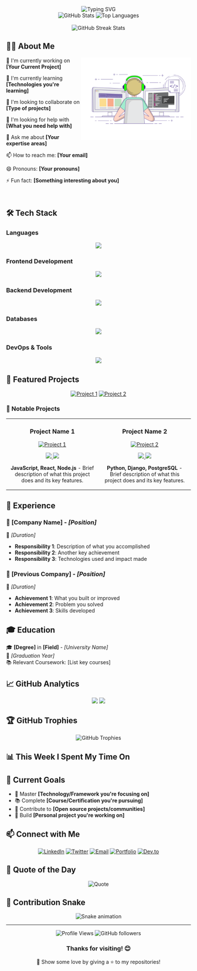 
<!DOCTYPE html>
<html lang="en">
<head>
    <meta charset="UTF-8">
    <meta name="viewport" content="width=device-width, initial-scale=1.0">
    
</head>
<body>

<div align="center">
    <img src="https://readme-typing-svg.demolab.com?font=Fira+Code&size=32&duration=2800&pause=2000&color=A855F7&center=true&vCenter=true&width=940&lines=Hey+there%2C+I'm+Prasenjeet!+%F0%9F%91%8B;Full+Stack+Developer+%F0%9F%92%BB;Always+learning%2C+always+coding+%F0%9F%9A%80" alt="Typing SVG" />
</div>

<div align="center">
    <img src="https://github-readme-stats.vercel.app/api?username=prasenjeet066&show_icons=true&theme=transparent&hide_border=true&count_private=true" alt="GitHub Stats" height="150"/>
    <img src="https://github-readme-stats.vercel.app/api/top-langs/?username=prasenjeet066&layout=compact&theme=transparent&hide_border=true" alt="Top Languages" height="150"/>
</div>

<br/>

<div align="center">
    <img src="https://github-readme-streak-stats.herokuapp.com/?user=prasenjeet066&theme=transparent&hide_border=true" alt="GitHub Streak Stats" />
</div>

## 👨‍💻 About Me

<img align="right" alt="Coding" width="300" src="https://raw.githubusercontent.com/devSouvik/devSouvik/master/gif3.gif">

🔭 I'm currently working on **[Your Current Project]**

🌱 I'm currently learning **[Technologies you're learning]**

👯 I'm looking to collaborate on **[Type of projects]**

🤔 I'm looking for help with **[What you need help with]**

💬 Ask me about **[Your expertise areas]**

📫 How to reach me: **[Your email]**

😄 Pronouns: **[Your pronouns]**

⚡ Fun fact: **[Something interesting about you]**

<br/>

## 🛠️ Tech Stack

### Languages
<div align="center">
    <img src="https://skillicons.dev/icons?i=js,ts,python,java,cpp,c,html,css" />
</div>

### Frontend Development
<div align="center">
    <img src="https://skillicons.dev/icons?i=react,nextjs,vue,angular,tailwind,bootstrap,sass" />
</div>

### Backend Development
<div align="center">
    <img src="https://skillicons.dev/icons?i=nodejs,express,django,flask,spring,dotnet" />
</div>

### Databases
<div align="center">
    <img src="https://skillicons.dev/icons?i=mongodb,mysql,postgresql,redis,firebase" />
</div>

### DevOps & Tools
<div align="center">
    <img src="https://skillicons.dev/icons?i=docker,kubernetes,aws,gcp,jenkins,git,github,vscode,figma" />
</div>

## 🚀 Featured Projects

<div align="center">

[![Project 1](https://github-readme-stats.vercel.app/api/pin/?username=prasenjeet066&repo=project1&theme=transparent&hide_border=true)](https://github.com/prasenjeet066/project1)
[![Project 2](https://github-readme-stats.vercel.app/api/pin/?username=prasenjeet066&repo=project2&theme=transparent&hide_border=true)](https://github.com/prasenjeet066/project2)

</div>

### 🌟 Notable Projects

<table>
<tr>
<td width="50%">
<h3 align="center">Project Name 1</h3>
<div align="center">
<a href="https://github.com/prasenjeet066/project1" target="_blank"><img src="https://via.placeholder.com/400x200?text=Project+Screenshot" width="400" alt="Project 1"/></a>
<p>
<a href="https://github.com/prasenjeet066/project1" target="_blank">
<img src="https://img.shields.io/badge/Code-ff9?style=for-the-badge&logo=github&logoColor=black">
</a>
<a href="https://your-live-demo-link.com" target="_blank">
<img src="https://img.shields.io/badge/Live-brightgreen?style=for-the-badge&color=green">
</a>
</p>
<p><strong>JavaScript, React, Node.js</strong> - Brief description of what this project does and its key features.</p>
</div>
</td>
<td width="50%">
<h3 align="center">Project Name 2</h3>
<div align="center">
<a href="https://github.com/prasenjeet066/project2" target="_blank"><img src="https://via.placeholder.com/400x200?text=Project+Screenshot" width="400" alt="Project 2"/></a>
<p>
<a href="https://github.com/prasenjeet066/project2" target="_blank">
<img src="https://img.shields.io/badge/Code-ff9?style=for-the-badge&logo=github&logoColor=black">
</a>
<a href="https://your-live-demo-link.com" target="_blank">
<img src="https://img.shields.io/badge/Live-brightgreen?style=for-the-badge&color=green">
</a>
</p>
<p><strong>Python, Django, PostgreSQL</strong> - Brief description of what this project does and its key features.</p>
</div>
</td>
</tr>
</table>

## 💼 Experience

### 🏢 **[Company Name]** - *[Position]*
📅 *[Duration]*
- **Responsibility 1**: Description of what you accomplished
- **Responsibility 2**: Another key achievement
- **Responsibility 3**: Technologies used and impact made

### 🏢 **[Previous Company]** - *[Position]*
📅 *[Duration]*
- **Achievement 1**: What you built or improved
- **Achievement 2**: Problem you solved
- **Achievement 3**: Skills developed

## 🎓 Education

🎓 **[Degree]** in **[Field]** - *[University Name]*  
📅 *[Graduation Year]*  
📚 Relevant Coursework: [List key courses]

## 📈 GitHub Analytics

<div align="center">
    <img height="180em" src="https://github-readme-stats.vercel.app/api/wakatime?username=prasenjeet066&theme=radical&hide_border=true&layout=compact"/>
    <img height="180em" src="https://github-profile-summary-cards.vercel.app/api/cards/profile-details?username=prasenjeet066&theme=radical"/>
</div>

## 🏆 GitHub Trophies
<div align="center">
    <img src="https://github-profile-trophy.vercel.app/?username=prasenjeet066&theme=radical&no-frame=true&no-bg=true&margin-w=4" alt="GitHub Trophies"/>
</div>

## 📊 This Week I Spent My Time On
<!--START_SECTION:waka-->
<!--END_SECTION:waka-->

## 🎯 Current Goals
- 🚀 Master **[Technology/Framework you're focusing on]**
- 📚 Complete **[Course/Certification you're pursuing]**
- 💼 Contribute to **[Open source projects/communities]**
- 🌟 Build **[Personal project you're working on]**

## 📫 Connect with Me

<div align="center">

[![LinkedIn](https://img.shields.io/badge/LinkedIn-0077B5?style=for-the-badge&logo=linkedin&logoColor=white)](https://linkedin.com/in/your-linkedin)
[![Twitter](https://img.shields.io/badge/Twitter-1DA1F2?style=for-the-badge&logo=twitter&logoColor=white)](https://twitter.com/your-twitter)
[![Email](https://img.shields.io/badge/Email-D14836?style=for-the-badge&logo=gmail&logoColor=white)](mailto:your-email@gmail.com)
[![Portfolio](https://img.shields.io/badge/Portfolio-FF5722?style=for-the-badge&logo=todoist&logoColor=white)](https://your-portfolio.com)
[![Dev.to](https://img.shields.io/badge/Dev.to-0A0A0A?style=for-the-badge&logo=devdotto&logoColor=white)](https://dev.to/your-username)

</div>

## 💭 Quote of the Day
<div align="center">
    <img src="https://quotes-github-readme.vercel.app/api?type=horizontal&theme=radical" alt="Quote"/>
</div>

## 🐍 Contribution Snake
<div align="center">
    <img src="https://raw.githubusercontent.com/prasenjeet066/prasenjeet066/output/github-contribution-grid-snake.svg" alt="Snake animation" />
</div>

---

<div align="center">
    <img src="https://komarev.com/ghpvc/?username=prasenjeet066&label=Profile%20views&color=0e75b6&style=flat" alt="Profile Views" />
    <img src="https://img.shields.io/github/followers/prasenjeet066?label=Followers&style=social" alt="GitHub followers" />
</div>

<div align="center">
    <h3>Thanks for visiting! 😊</h3>
    <p>💖 Show some love by giving a ⭐ to my repositories!</p>
</div>

</body>
</html>
